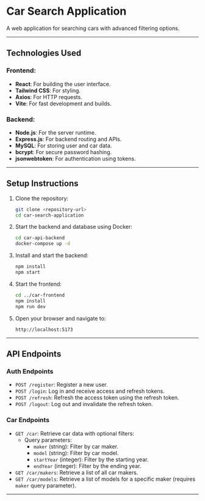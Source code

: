 # Car Search Application

A web application for searching cars with advanced filtering options.

---

## Technologies Used

### Frontend:
- **React**: For building the user interface.
- **Tailwind CSS**: For styling.
- **Axios**: For HTTP requests.
- **Vite**: For fast development and builds.

### Backend:
- **Node.js**: For the server runtime.
- **Express.js**: For backend routing and APIs.
- **MySQL**: For storing user and car data.
- **bcrypt**: For secure password hashing.
- **jsonwebtoken**: For authentication using tokens.

---

## Setup Instructions

1. Clone the repository:

    ```bash
    git clone <repository-url>
    cd car-search-application
    ```

2. Start the backend and database using Docker:

    ```bash
    cd car-api-backend
    docker-compose up -d
    ```

3. Install and start the backend:

    ```bash
    npm install
    npm start
    ```

4. Start the frontend:

    ```bash
    cd ../car-frontend
    npm install
    npm run dev
    ```

5. Open your browser and navigate to:

    ```
    http://localhost:5173
    ```

---

## API Endpoints

### Auth Endpoints
- `POST /register`: Register a new user.
- `POST /login`: Log in and receive access and refresh tokens.
- `POST /refresh`: Refresh the access token using the refresh token.
- `POST /logout`: Log out and invalidate the refresh token.

### Car Endpoints
- `GET /car`: Retrieve car data with optional filters:
  - Query parameters:
    - `maker` (string): Filter by car maker.
    - `model` (string): Filter by car model.
    - `startYear` (integer): Filter by the starting year.
    - `endYear` (integer): Filter by the ending year.
- `GET /car/makers`: Retrieve a list of all car makers.
- `GET /car/models`: Retrieve a list of models for a specific maker (requires `maker` query parameter).

---

